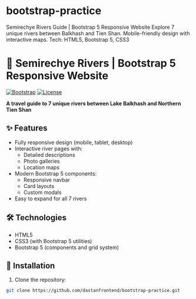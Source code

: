 # bootstrap-practice
Semirechye Rivers Guide | Bootstrap 5 Responsive Website Explore 7 unique rivers between Balkhash and Tien Shan. Mobile-friendly design with interactive maps. Tech: HTML5, Bootstrap 5, CSS3

# 🌿 Semirechye Rivers | Bootstrap 5 Responsive Website

[![Bootstrap](https://img.shields.io/badge/Bootstrap-5.3+-purple.svg)](https://getbootstrap.com)
[![License](https://img.shields.io/badge/License-MIT-blue.svg)](https://opensource.org/licenses/MIT)

**A travel guide to 7 unique rivers between Lake Balkhash and Northern Tien Shan**

## ✨ Features
- Fully responsive design (mobile, tablet, desktop)
- Interactive river pages with:
  - Detailed descriptions
  - Photo galleries
  - Location maps
- Modern Bootstrap 5 components:
  - Responsive navbar
  - Card layouts
  - Custom modals
- Easy to expand for all 7 rivers

## 🛠️ Technologies
- HTML5
- CSS3 (with Bootstrap 5 utilities)
- Bootstrap 5 (components and grid system)

## 🚀 Installation
1. Clone the repository:
```bash
git clone https://github.com/dastanfrontend/bootstrap-practice.git
